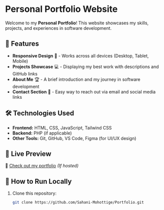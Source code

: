 # Personal Portfolio Website

Welcome to my **Personal Portfolio**! This website showcases my skills, projects, and experiences in software development.

## 🌟 Features
- **Responsive Design** 📱 - Works across all devices (Desktop, Tablet, Mobile)
- **Projects Showcase** 💻 - Displaying my best work with descriptions and GitHub links
- **About Me** 🏆 - A brief introduction and my journey in software development
- **Contact Section** 📩 - Easy way to reach out via email and social media links

## 🛠️ Technologies Used
- **Frontend:** HTML, CSS, JavaScript, Tailwind CSS
- **Backend:** PHP (if applicable)
- **Other Tools:** Git, GitHub, VS Code, Figma (for UI/UX design)

## 🎯 Live Preview
🔗 [Check out my portfolio](https://sahani-mohottige.github.io/) *(If hosted)*

## 📌 How to Run Locally
1. Clone this repository:
   ```sh
   git clone https://github.com/Sahani-Mohottige/Portfolio.git
